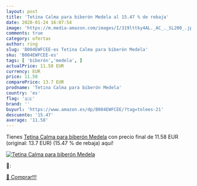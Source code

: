 ```yaml
---
layout: post
title: 'Tetina Calma para biberón Medela al 15.47 % de rebaja'
date: 2020-01-24 16:07:54
image: 'https://m.media-amazon.com/images/I/319lttky4AL._AC_._SL200_.jpg'
comments: true
category: ofertas
author: ring
slug: 'B004EWFCEE-es Tetina Calma para biberón Medela'
sku: 'B004EWFCEE-es'
tags: [ 'biberón','medela', ]
actualPrice: 11.58 EUR
currency: EUR
price: 11.58
comparePrice: 13.7 EUR
prodname: 'Tetina Calma para biberón Medela'
country: 'es'
flag: '🇪🇸'
brand: ''
buyurl: 'https://www.amazon.es/dp/B004EWFCEE/?tag=tolees-21'
descuento: '15.47'
average: '11.58'
---
```


Tienes [Tetina Calma para biberón Medela](https://www.amazon.es/dp/B004EWFCEE/?tag=tolees-21) con precio final de  11.58 EUR (original: 13.7 EUR) (15.47 %  de rebaja) aqui!

[![Tetina Calma para biberón Medela](https://m.media-amazon.com/images/I/319lttky4AL._AC_._SL200_.jpg)](https://www.amazon.es/dp/B004EWFCEE/?tag=tolees-21)

🔎:


[🛒 Comprar!!!](https://www.amazon.es/dp/B004EWFCEE/?tag=tolees-21)
